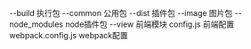 --build		执行包
--common	公用包
--dist		插件包
--image		图片包
--node_modules	node插件包
--view		前端模块
config.js 	前端配置
webpack.config.js  webpack配置